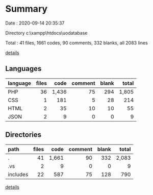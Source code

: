 # Summary

Date : 2020-09-14 20:35:37

Directory c:\xampp\htdocs\uodatabase

Total : 41 files,  1661 codes, 90 comments, 332 blanks, all 2083 lines

[details](details.md)

## Languages
| language | files | code | comment | blank | total |
| :--- | ---: | ---: | ---: | ---: | ---: |
| PHP | 36 | 1,436 | 75 | 294 | 1,805 |
| CSS | 1 | 181 | 5 | 28 | 214 |
| HTML | 2 | 35 | 10 | 10 | 55 |
| JSON | 2 | 9 | 0 | 0 | 9 |

## Directories
| path | files | code | comment | blank | total |
| :--- | ---: | ---: | ---: | ---: | ---: |
| . | 41 | 1,661 | 90 | 332 | 2,083 |
| .vs | 2 | 9 | 0 | 0 | 9 |
| includes | 22 | 587 | 75 | 128 | 790 |

[details](details.md)